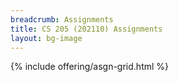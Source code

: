 ```yaml
---
breadcrumb: Assignments
title: CS 205 (202110) Assignments
layout: bg-image
---
```

{% include offering/asgn-grid.html %}
